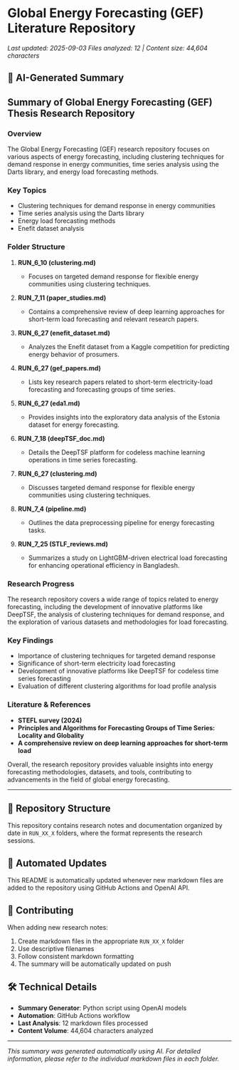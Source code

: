 # Global Energy Forecasting (GEF) Literature Repository

*Last updated: 2025-09-03*
*Files analyzed: 12 | Content size: 44,604 characters*

## 🤖 AI-Generated Summary

## Summary of Global Energy Forecasting (GEF) Thesis Research Repository

### Overview
The Global Energy Forecasting (GEF) research repository focuses on various aspects of energy forecasting, including clustering techniques for demand response in energy communities, time series analysis using the Darts library, and energy load forecasting methods.

### Key Topics
- Clustering techniques for demand response in energy communities
- Time series analysis using the Darts library
- Energy load forecasting methods
- Enefit dataset analysis

### Folder Structure
1. **RUN_6_10 (clustering.md)**
   - Focuses on targeted demand response for flexible energy communities using clustering techniques.

2. **RUN_7_11 (paper_studies.md)**
   - Contains a comprehensive review of deep learning approaches for short-term load forecasting and relevant research papers.

3. **RUN_6_27 (enefit_dataset.md)**
   - Analyzes the Enefit dataset from a Kaggle competition for predicting energy behavior of prosumers.

4. **RUN_6_27 (gef_papers.md)**
   - Lists key research papers related to short-term electricity-load forecasting and forecasting groups of time series.

5. **RUN_6_27 (eda1.md)**
   - Provides insights into the exploratory data analysis of the Estonia dataset for energy forecasting.

6. **RUN_7_18 (deepTSF_doc.md)**
   - Details the DeepTSF platform for codeless machine learning operations in time series forecasting.

7. **RUN_6_27 (clustering.md)**
   - Discusses targeted demand response for flexible energy communities using clustering techniques.

8. **RUN_7_4 (pipeline.md)**
   - Outlines the data preprocessing pipeline for energy forecasting tasks.

9. **RUN_7_25 (STLF_reviews.md)**
   - Summarizes a study on LightGBM-driven electrical load forecasting for enhancing operational efficiency in Bangladesh.

### Research Progress
The research repository covers a wide range of topics related to energy forecasting, including the development of innovative platforms like DeepTSF, the analysis of clustering techniques for demand response, and the exploration of various datasets and methodologies for load forecasting.

### Key Findings
- Importance of clustering techniques for targeted demand response
- Significance of short-term electricity load forecasting
- Development of innovative platforms like DeepTSF for codeless time series forecasting
- Evaluation of different clustering algorithms for load profile analysis

### Literature & References
- **STEFL survey (2024)**
- **Principles and Algorithms for Forecasting Groups of Time Series: Locality and Globality**
- **A comprehensive review on deep learning approaches for short-term load**

Overall, the research repository provides valuable insights into energy forecasting methodologies, datasets, and tools, contributing to advancements in the field of global energy forecasting.

---

## 📁 Repository Structure

This repository contains research notes and documentation organized by date in `RUN_XX_X` folders, where the format represents the research sessions.

## 🔄 Automated Updates

This README is automatically updated whenever new markdown files are added to the repository using GitHub Actions and OpenAI API.

## 📝 Contributing

When adding new research notes:
1. Create markdown files in the appropriate `RUN_XX_X` folder
2. Use descriptive filenames
3. Follow consistent markdown formatting
4. The summary will be automatically updated on push

## 🛠️ Technical Details

- **Summary Generator**: Python script using OpenAI models
- **Automation**: GitHub Actions workflow
- **Last Analysis**: 12 markdown files processed
- **Content Volume**: 44,604 characters analyzed

---
*This summary was generated automatically using AI. For detailed information, please refer to the individual markdown files in each folder.*